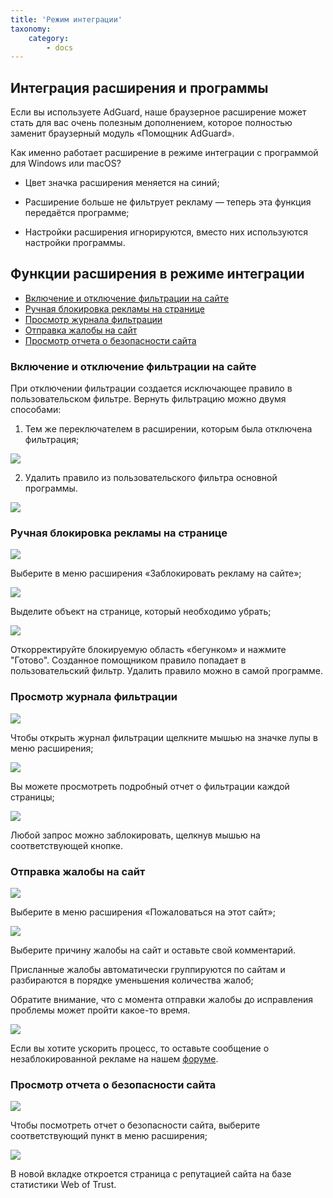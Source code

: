 ```yaml
---
title: 'Режим интеграции'
taxonomy:
    category:
        - docs
---
```


## Интеграция расширения и программы

Если вы используете AdGuard, наше браузерное расширение может стать для вас очень полезным дополнением, которое полностью заменит браузерный модуль «Помощник AdGuard».

Как именно работает расширение в режиме интеграции с программой для Windows или macOS?

* Цвет значка расширения меняется на синий;

* Расширение больше не фильтрует рекламу — теперь эта функция передаётся программе;

* Настройки расширения игнорируются, вместо них используются настройки программы.


## Функции расширения в режиме интеграции

*  [Включение и отключение фильтрации на сайте](#1)
*  [Ручная блокировка рекламы на странице](#2)
*  [Просмотр журнала фильтрации](#3)
*  [Отправка жалобы на сайт](#4)
*  [Просмотр отчета о безопасности сайта](#5)

<a id="1"></a>
###  Включение и отключение фильтрации на сайте
 	
При отключении фильтрации создается исключающее правило в пользовательском фильтре. Вернуть фильтрацию можно двумя способами:

1. Тем же переключателем в расширении, которым была отключена фильтрация;

![](1_1.png?cropResize=600,400)

2. Удалить правило из пользовательского фильтра основной программы.

![](1_2.png?cropResize=600,400)

<a id="2"></a>

### Ручная блокировка рекламы на странице

![](2_1.png?cropResize=600,400)

Выберите в меню расширения «Заблокировать рекламу на сайте»;

![](2_2.png?cropResize=600,400)

Выделите объект на странице, который необходимо убрать;
    
![](2_3.png?cropResize=600,400)
    
Откорректируйте блокируемую область «бегунком» и нажмите "Готово".
Созданное помощником правило попадает в пользовательский фильтр. Удалить правило можно в самой программе.

<a id="3"></a>

### Просмотр журнала фильтрации

![](3_1.png?cropResize=600,400)

Чтобы открыть журнал фильтрации щелкните мышью на значке лупы в меню расширения;

![](3_2.png?cropResize=600,400)

Вы можете просмотреть подробный отчет о фильтрации каждой страницы;
    
![](3_3.png?cropResize=600,400)

Любой запрос можно заблокировать, щелкнув мышью на соответствующей кнопке.
    

<a id="4"></a>

### Отправка жалобы на сайт

![](4_1.png?cropResize=600,400)

Выберите в меню расширения «Пожаловаться на этот сайт»;

![](4_2.png?cropResize=600,400)

Выберите причину жалобы на сайт и оставьте свой комментарий.

Присланные жалобы автоматически группируются по сайтам и разбираются в порядке уменьшения количества жалоб;

Обратите внимание, что с момента отправки жалобы до исправления проблемы может пройти какое-то время.

![](forum_ru.png?cropResize=600,400)
 
Если вы хотите ускорить процесс, то оставьте сообщение о незаблокированной рекламе на нашем [форуме](https://forum.adguard.com/index.php?forums/23/).

<a id="5"></a>

### Просмотр отчета о безопасности сайта

![](5_1.png?cropResize=600,400)
	
Чтобы посмотреть отчет о безопасности сайта, выберите соответствующий пункт в меню расширения;

![](5_2.png?cropResize=600,400)

	
В новой вкладке откроется страница с репутацией сайта на базе статистики Web of Trust.